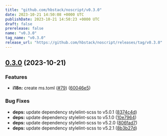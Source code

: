 ```yaml
---
title: "github.com/hbstack/noscript/v0.3.0"
date: 2023-10-21 14:50:08 +0000 UTC
publishDate: 2023-10-21 14:50:23 +0000 UTC
draft: false
prerelease: false
name: "v0.3.0"
tag_name: "v0.3.0"
release_url: "https://github.com/hbstack/noscript/releases/tag/v0.3.0"
---
```


## [0.3.0](https://github.com/hbstack/noscript/compare/v0.2.0...v0.3.0) (2023-10-21)


### Features

* **i18n:** create ms.toml ([#79](https://github.com/hbstack/noscript/issues/79)) ([60046e5](https://github.com/hbstack/noscript/commit/60046e5fda69318ba418e85fc4b32e882a74c400))


### Bug Fixes

* **deps:** update dependency stylelint-scss to v5.0.1 ([8374c4d](https://github.com/hbstack/noscript/commit/8374c4d89fde5b9758f1d1d5c80fe0688805fb8f))
* **deps:** update dependency stylelint-scss to v5.1.0 ([10e7964](https://github.com/hbstack/noscript/commit/10e7964946d06397d90525a30f728608479041bd))
* **deps:** update dependency stylelint-scss to v5.2.0 ([806fad7](https://github.com/hbstack/noscript/commit/806fad7995d5035502ca4a2fe5fd45b6e97033e9))
* **deps:** update dependency stylelint-scss to v5.2.1 ([8b3b27d](https://github.com/hbstack/noscript/commit/8b3b27d98bca977690961926723850fdd68c1913))
